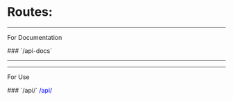 <h1>Routes:</h1>

<hr>
<p>For Documentation</p>
 ### `/api-docs`
<hr>

<hr>
<p>For Use</p>
 ### `/api/`
 <span style="color: blue;">/api/</span>

